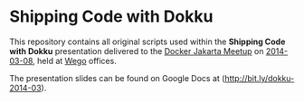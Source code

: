 Shipping Code with Dokku
========================

This repository contains all original scripts used within the **Shipping Code with Dokku** presentation 
delivered to the [Docker Jakarta Meetup](http://www.meetup.com/Docker-Jakarta/) on 
[2014-03-08](http://www.meetup.com/Docker-Jakarta/events/166855632/), 
held at [Wego](http://www.wego.co.id) offices.

The presentation slides can be found on Google Docs at (http://bit.ly/dokku-2014-03).
